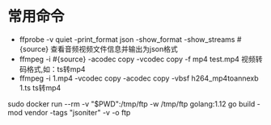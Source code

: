 # 常用命令

- ffprobe -v quiet -print_format json -show_format -show_streams #{source} 查看音频视频文件信息并输出为json格式
- ffmpeg -i #{source} -acodec copy -vcodec copy -f mp4 test.mp4 视频转码格式,如：ts转mp4
- ffmpeg -i 1.mp4 -vcodec copy -acodec copy -vbsf h264_mp4toannexb 1.ts ts转mp4




sudo docker run --rm -v "$PWD":/tmp/ftp -w /tmp/ftp golang:1.12 go build -mod vendor -tags "jsoniter" -v -o ftp
